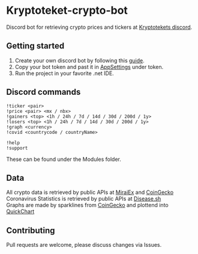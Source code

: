 # Kryptoteket-crypto-bot
Discord bot for retrieving crypto prices and tickers at [Kryptotekets discord](https://discord.gg/heWSa5n).

## Getting started

1. Create your own discord bot by following this [guide](https://discordpy.readthedocs.io/en/latest/discord.html).
2. Copy your bot token and past it in [AppSettings](https://github.com/loekensgard/kryptoteket-crypto-bot/blob/master/Kryptoteket.Bot/appsettings.json) under token.
3. Run the project in your favorite .net IDE.

## Discord commands

```
!ticker <pair>
!price <pair> <mx / nbx>
!gainers <top> <1h / 24h / 7d / 14d / 30d / 200d / 1y>
!losers <top> <1h / 24h / 7d / 14d / 30d / 200d / 1y>
!graph <currency>
!covid <countrycode / countryName>

!help
!support
```

These can be found under the Modules folder.

## Data
All crypto data is retrieved by public APIs at [MiraiEx](https://developers.miraiex.com/) and [CoinGecko](https://www.coingecko.com/)\
Coronavirus Statistics is retrieved by public APIs at [Disease.sh](https://disease.sh/docs/)\
Graphs are made by sparklines from [CoinGecko](https://www.coingecko.com/) and plottend into [QuickChart](https://quickchart.io/)

## Contributing
Pull requests are welcome, please discuss changes via Issues. 
